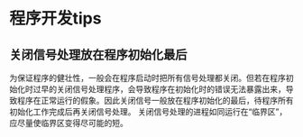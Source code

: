 # 程序开发tips

## 关闭信号处理放在程序初始化最后
为保证程序的健壮性，一般会在程序启动时把所有信号处理都关闭。但若在程序初始化时过早的关闭信号处理程序，会导致程序在初始化时的错误无法暴露出来，导致程序在正常运行的假象。因此关闭信号一般放在程序初始化的最后，待程序所有初始化工作完成后再关闭信号处理。
关闭信号处理的进程如同运行在“临界区”，应尽量使临界区变得尽可能的短。
